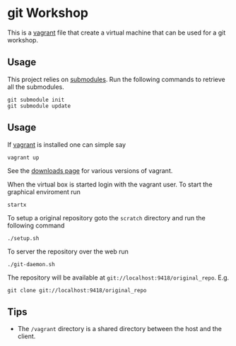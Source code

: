 git Workshop
============

This is a [vagrant][1] file that create a virtual machine that can be
used for a git workshop.

Usage
-----

This project relies on [submodules][2]. Run the following commands to
retrieve all the submodules.

    git submodule init
    git submodule update

Usage
-----

If [vagrant][1] is installed one can simple say

    vagrant up

See the [downloads page][3] for various versions of vagrant.

When the virtual box is started login with the vagrant user. To start
the graphical enviroment run

    startx

To setup a original repository goto the `scratch` directory and run
the following command

    ./setup.sh

To server the repository over the web run

    ./git-daemon.sh

The repository will be available at
`git://localhost:9418/original_repo`. E.g.

    git clone git://localhost:9418/original_repo

Tips
----

* The `/vagrant` directory is a shared directory between the host and
  the client. 

[1]: http://vagrantup.com/ "Vagrant Homepage"
[2]: http://git-scm.com/book/en/Git-Tools-Submodules "Git documentation on submodules"
[3]: http://downloads.vagrantup.com/tags/v1.0.5 "Download page for vagrant"
